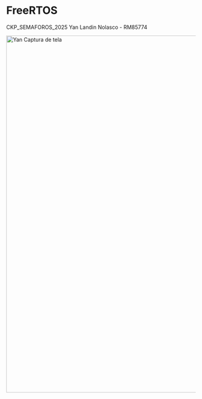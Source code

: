 # FreeRTOS
CKP_SEMAFOROS_2025
Yan Landin Nolasco - RM85774

<img width="1240" height="949" alt="Yan Captura de tela" src="https://github.com/user-attachments/assets/ccc77229-d6e0-494e-a7d1-c6cea0197be4" />
